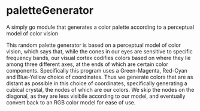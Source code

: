 # paletteGenerator
A simply go module that generates a color palette according to a perceptual model of color vision

This random palette generator is based on a perceptual model of color vision, which says that, while 
the cones in our eyes are sensitive to specific frequency bands, our visual cortex codifies colors
based on where they lie among three different axes, at the ends of which are certain color components.
Specifically this program uses a Green-Magenta, Red-Cyan and Blue-Yellow choice of coordinates.
Thus we generate colors that are as distant as possible in this choice of coordinates, specifically generating a 
cubical crystal, the nodes of which are our colors. We skip the nodes on the diagonal, 
as they are less visibile according to our model, and eventually convert back to an RGB color model for ease of use.
